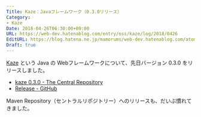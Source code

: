 ```yaml
---
Title: Kaze：Javaフレームワーク（0.3.0リリース）
Category:
- Kaze
Date: 2018-04-26T06:30:00+09:00
URL: https://web-dev.hatenablog.com/entry/oss/kaze/log/2018/0426
EditURL: https://blog.hatena.ne.jp/mamorums/web-dev.hatenablog.com/atom/entry/17391345971637595082
Draft: true
---
```


[Kaze](https://github.com/mamorum/kaze) という Java の Webフレームワークについて、先日バージョン 0.3.0 をリリースしました。

- [kaze 0.3.0 - The Central Repository](https://search.maven.org/#artifactdetails%7Ccom.github.mamorum%7Ckaze%7C0.3.0%7Cjar)
- [Release - GitHub](https://github.com/mamorum/kaze/releases/tag/v0.3.0)

Maven Repository（セントラルリポジトリー）へのリリースも、だいぶ慣れてきました。

